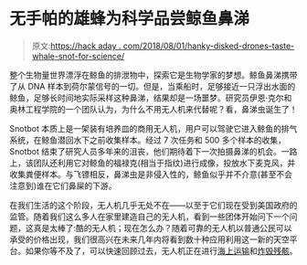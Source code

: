 # 无手帕的雄蜂为科学品尝鲸鱼鼻涕

> 原文:[https://hack aday . com/2018/08/01/hanky-disked-drones-taste-whale-snot-for-science/](https://hackaday.com/2018/08/01/hanky-deprived-drones-taste-whale-snot-for-science/)

整个生物量世界漂浮在鲸鱼的排泄物中，探索它是生物学家的梦想。鲸鱼鼻涕携带了从 DNA 样本到荷尔蒙信号的一切。但是，当乘船时，足够接近一只浮出水面的鲸鱼，足够长时间地实际采样这种鼻涕，结果却是一场噩梦。研究员伊恩·克尔和奥林工程学院的一个团队认为，为什么不用无人机来代替呢？看，鼻涕虫诞生了！

Snotbot 本质上是一架装有培养皿的商用无人机，用户可以驾驶它进入鲸鱼的排气系统，在鲸鱼潜回水下之前收集样本。经过 7 次任务和 500 多个样本的收集，Snotbot 结束了研究人员多年来的沮丧，他们期待着下一次拍摄鼻涕的机会。一路上，该团队还利用它对鲸鱼的福禄克(相当于指纹)进行成像，投放水下麦克风，并收集粪便样本。与飞镖相反，鼻涕虫是非侵入性的，鲸鱼似乎并不介意(甚至不会注意到)谁在它们鼻屎的下游。

在我们生活的这个阶段，无人机几乎无处不在——以至于它们现在受到美国政府的监管。随着我们这么多人在家里建造自己的无人机，看到一些团体开始问下一个问题，这真是太棒了:酷的无人机；现在怎么办？随着可靠的无人机以普通公民可以承受的价格出现，我们很高兴在未来几年内将看到数十种应用利用这一新的天空平台。如果你等不及了，可以快速回顾过去，无人机正在进行[海上运输](https://hackaday.com/2017/06/06/automate-the-freight-maritime-drone-deliveries/)和[炸毁残骸](https://hackaday.com/2017/12/03/flame-throwing-drone-is-actually-useful/)。